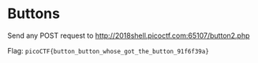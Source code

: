 # Buttons

Send any POST request to http://2018shell.picoctf.com:65107/button2.php

Flag: `picoCTF{button_button_whose_got_the_button_91f6f39a}`